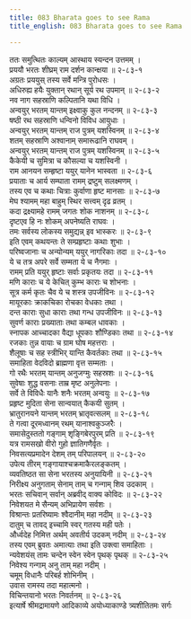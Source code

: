 ```yaml
---
title: 083 Bharata goes to see Rama
title_english: 083 Bharata goes to see Rama

---
```


<div class="audioEmbed"  caption="श्रीराम-हरिसीताराममूर्ति-घनपाठिभ्यां वचनम्" src="https://archive.org/download/Ramayana-recitation-Sriram-harisItArAmamUrti-Ghanapaati-v2/Kanda_2/Kanda_2_AYK-083-Shrungi_Berapure_Bharathaa_Vasaha.mp3"></div>

ततः समुत्थितः काल्यम् आस्थाय स्यन्दन उत्तमम् ।  
प्रययौ भरतः शीघ्रम् राम दर्शन कान्क्षया ॥ २-८३-१  
अग्रतः प्रययुस् तस्य सर्वे मन्त्रि पुरोधसः ।  
अधिरुह्य हयैः युक्तान् रथान् सूर्य रथ उपमान् ॥ २-८३-२  
नव नाग सहस्राणि कल्पितानि यथा विधि ।  
अन्वयुर् भरतम् यान्तम् इक्ष्वाकु कुल नन्दनम् ॥ २-८३-३  
षष्ठी रथ सहस्राणि धन्विनो विविध आयुधाः ।  
अन्वयुर् भरतम् यान्तम् राज पुत्रम् यशस्विनम् ॥ २-८३-४  
शतम् सहस्राणि अश्वानाम् समारूढानि राघवम् ।  
अन्वयुर् भरतम् यान्तम् राज पुत्रम् यशस्विनम् ॥ २-८३-५  
कैकेयी च सुमित्रा च कौसल्या च यशस्विनी ।  
राम आनयन सम्हृष्टा ययुर् यानेन भास्वता ॥ २-८३-६  
प्रयाताः च आर्य सम्घाता रामम् द्रष्टुम् सलक्ष्मणम् ।  
तस्य एव च कथाः चित्राः कुर्वाणा हृष्ट मानसाः ॥ २-८३-७  
मेघ श्यामम् महा बाहुम् स्थिर सत्त्वम् दृढ व्रतम् ।  
कदा द्रक्ष्यामहे रामम् जगतः शोक नाशनम् ॥ २-८३-८  
दृष्टएव हि नः शोकम् अपनेष्यति राघवः ।  
तमः सर्वस्य लोकस्य समुद्यन्न् इव भास्करः ॥ २-८३-९  
इति एवम् कथयन्तः ते सम्प्रहृष्टाः कथाः शुभाः ।  
परिष्वजानाः च अन्योन्यम् ययुर् नागरिकाः तदा ॥ २-८३-१०  
ये च तत्र अपरे सर्वे सम्मता ये च नैगमाः ।  
रामम् प्रति ययुर् हृष्टाः सर्वाः प्रकृतयः तदा ॥ २-८३-११  
मणि काराः च ये केचित् कुम्भ काराः च शोभनाः ।  
सूत्र कर्म कृतः चैव ये च शस्त्र उपजीविनः ॥ २-८३-१२  
मायूरकाः क्राकचिका रोचका वेधकाः तथा ।  
दन्त काराः सुधा काराः तथा गन्ध उपजीविनः ॥ २-८३-१३  
सुवर्ण काराः प्रख्याताः तथा कम्बल धावकाः ।  
स्नापक आच्चादका वैद्या धूपकाः शौण्डिकाः तथा ॥ २-८३-१४  
रजकाः तुन्न वायाः च ग्राम घोष महत्तराः ।  
शैलूषाः च सह स्त्रीभिर् यान्ति कैवर्तकाः तथा ॥ २-८३-१५  
समाहिता वेदविदो ब्राह्मणा वृत्त सम्मताः ।  
गो रथैः भरतम् यान्तम् अनुजग्मुः सहस्रशः ॥ २-८३-१६  
सुवेषाः शुद्ध वसनाः ताम्र मृष्ट अनुलेपनाः ।  
सर्वे ते विविधैः यानैः शनैः भरतम् अन्वयुः ॥ २-८३-१७  
प्रहृष्ट मुदिता सेना सान्वयात् कैकयी सुतम् ।  
भ्रातुरानयने यान्तम् भरतम् भ्रातृवत्सलम् ॥ २-८३-१८  
ते गत्वा दूरमध्वानम् रथम् यानाश्वकुञ्जरैः ।  
समासेदुस्ततो गङ्गाम् शृङ्गिबेरपुरम् प्रति ॥ २-८३-१९  
यत्र रामसखो वीरो गुहो ज्ञातिगणैर्वृतः ।  
निवसत्यप्रमादेन देशम् तम् परिपालयन् ॥ २-८३-२०  
उपेत्य तीरम् गङ्गायाश्चक्रमाकैरलङ्कतम् ।  
व्यवतिष्ठत सा सेना भरतस्य अनुयायिनी ॥ २-८३-२१  
निरीक्ष्य अनुगताम् सेनाम् ताम् च गन्गाम् शिव उदकाम् ।  
भरतः सचिवान् सर्वान् अब्रवीद् वाक्य कोविदः ॥ २-८३-२२  
निवेशयत मे सैन्यम् अभिप्रायेण सर्वशः ।  
विश्रान्तः प्रतरिष्यामः श्वैदानीम् महा नदीम् ॥ २-८३-२३  
दातुम् च तावद् इच्चामि स्वर् गतस्य मही पतेः ।  
और्ध्वदेह निमित्त अर्थम् अवतीर्य उदकम् नदीम् ॥ २-८३-२४  
तस्य एवम् ब्रुवतः अमात्याः तथा इति उक्त्वा समाहिताः ।  
न्यवेशयंस् तामः चन्देन स्वेन स्वेन पृथक् पृथक् ॥ २-८३-२५  
निवेश्य गन्गाम् अनु ताम् महा नदीम् ।  
चमूम् विधानैः परिबर्ह शोभिनीम् ।  
उवास रामस्य तदा महात्मनो ।  
विचिन्तयानो भरतः निवर्तनम् ॥ २-८३-२६  
इत्यार्षे श्रीमद्रामायणे आदिकाव्ये अयोध्याकाण्डे त्र्यशीतितमः सर्गः